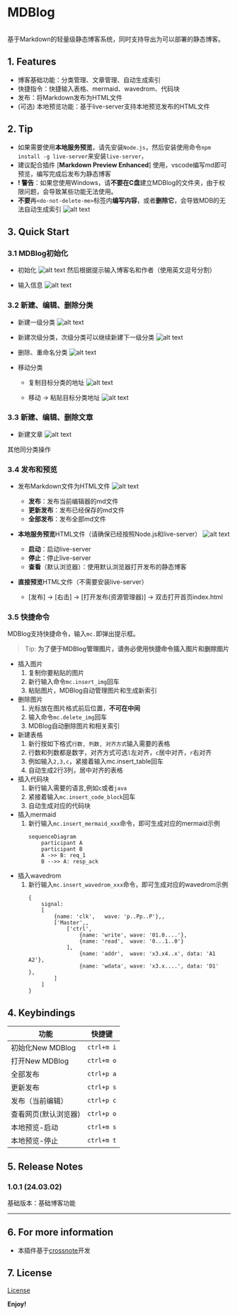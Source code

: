 # MDBlog

<div align="center">
  <img src="./media/logo.png" alt="">
</div>

基于Markdown的轻量级静态博客系统，同时支持导出为可以部署的静态博客。

## 1. Features 

- 博客基础功能：分类管理、文章管理、自动生成索引
- 快捷指令：快捷输入表格、mermaid、wavedrom、代码块
- 发布：将Markdown发布为HTML文件
- (可选) 本地预览功能：基于live-server支持本地预览发布的HTML文件

## 2. Tip

- 如果需要使用**本地服务预览**，请先安装`Node.js`，然后安装使用命令`npm install -g live-server`来安装`live-server`，
- 建议配合插件 [**Markdown Preview Enhanced**] 使用，vscode编写md即可预览，编写完成后发布为静态博客
- **! 警告**：如果您使用Windows，请**不要在C盘**建立MDBlog的文件夹，由于权限问题，会导致某些功能无法使用。
- **不要**再`<do-not-delete-me>`标签内**编写内容**，或者**删除它**，会导致MDB的无法自动生成索引
    ![alt text](./readme_res/image-10.png)

## 3. Quick Start

### 3.1 MDBlog初始化

- 初始化
![alt text](./readme_res/image.png)
然后根据提示输入博客名和作者（使用英文逗号分割）

- 输入信息
![alt text](./readme_res/image-1.png)

### 3.2 新建、编辑、删除分类

- 新建一级分类
![alt text](./readme_res/image-2.png)

- 新建次级分类，次级分类可以继续新建下一级分类
![alt text](./readme_res/image-3.png)

- 删除、重命名分类
![alt text](./readme_res/image-4.png)

- 移动分类

    - 复制目标分类的地址
    ![alt text](./readme_res/image-5.png)

    - 移动 -> 粘贴目标分类地址
    ![alt text](./readme_res/image-6.png)

### 3.3 新建、编辑、删除文章

- 新建文章
![alt text](./readme_res/image-7.png)

其他同分类操作

### 3.4 发布和预览

- 发布Markdown文件为HTML文件
![alt text](./readme_res/image-8.png)
    - **发布**：发布当前编辑器的md文件
    - **更新发布**：发布已经保存的md文件
    - **全部发布**：发布全部md文件

- **本地服务预览**HTML文件（请确保已经按照Node.js和live-server）
![alt text](./readme_res/image-9.png)
    - **启动**：启动live-server
    - **停止**：停止live-server
    - **查看**（默认浏览器）：使用默认浏览器打开发布的静态博客
- **直接预览**HTML文件（不需要安装live-server）
    - [发布] -> [右击] -> [打开发布(资源管理器)] -> 双击打开首页index.html

### 3.5 快捷命令
MDBlog支持快捷命令，输入`mc.`即弹出提示框。
> Tip: **为了便于MDBlog管理图片，请务必使用快捷命令插入图片和删除图片**

- 插入图片
    1. 复制你要粘贴的图片
    2. 新行输入命令`mc.insert_img`回车
    3. 粘贴图片，MDBlog自动管理图片和生成新索引
- 删除图片
    1. 光标放在图片格式前后位置，**不可在中间**
    2. 输入命令`mc.delete_img`回车
    3. MDBlog自动删除图片和相关索引
- 新建表格
    1. 新行按如下格式`行数, 列数, 对齐方式`输入需要的表格
    2. 行数和列数都是数字，对齐方式可选`l`左对齐，`c`居中对齐，`r`右对齐
    3. 例如输入`2,3,c`，紧接着输入mc.insert_table回车
    4. 自动生成2行3列，居中对齐的表格
- 插入代码块
    1. 新行输入需要的语言,例如`c`或者`java`
    2. 紧接着输入`mc.insert_code_block`回车
    3. 自动生成对应的代码块
- 插入mermaid
    1. 新行输入`mc.insert_mermaid_xxx`命令，即可生成对应的mermaid示例
        ```mermaid
        sequenceDiagram
            participant A
            participant B
            A ->> B: req_1
            B -->> A: resp_ack
        ```
- 插入wavedrom
    1. 新行输入`mc.insert_wavedrom_xxx`命令，即可生成对应的wavedrom示例
        ```wavedrom
        {
            signal: 
            [
                {name: 'clk',   wave: 'p..Pp..P'},,
                ['Master',,
                    ['ctrl',
                        {name: 'write', wave: '01.0....'},
                        {name: 'read',  wave: '0...1..0'}
                    ],
                        {name: 'addr',  wave: 'x3.x4..x', data: 'A1 A2'},
                        {name: 'wdata', wave: 'x3.x....', data: 'D1'   },
                ]
            ]
        }
        ```

## 4. Keybindings

| 功能                 | 快捷键     |
| -------------------- | ---------- |
| 初始化New MDBlog     | `ctrl+m i` |
| 打开New MDBlog       | `ctrl+m o` |
| 全部发布             | `ctrl+p a` |
| 更新发布             | `ctrl+p s` |
| 发布（当前编辑）     | `ctrl+p c` |
| 查看网页(默认浏览器) | `ctrl+p o` |
| 本地预览-启动        | `ctrl+m s` |
| 本地预览-停止        | `ctrl+m t` |

## 5. Release Notes

### 1.0.1 (24.03.02)

基础版本：基础博客功能

---

## 6. For more information

* 本插件基于[crossnote](https://github.com/shd101wyy/crossnote)开发

## 7. License
[License](./License.md)

**Enjoy!**

